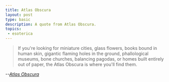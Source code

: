 ```yaml
---
title: Atlas Obscura
layout: post
type: basic
description: A quote from Atlas Obscura.
topics:
 - esoterica
---
```

> If you're looking for miniature cities, glass flowers, books bound in human skin, gigantic flaming holes in the ground, phallological museums, bone churches, balancing pagodas, or homes built entirely out of paper, the Atlas Obscura is where you'll find them.

_--<a href="http://atlasobscura.com">Atlas Obscura</a>_